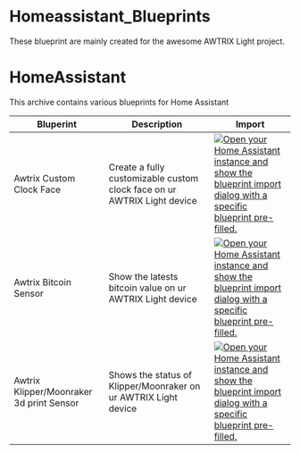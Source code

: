# Homeassistant_Blueprints

These blueprint are mainly created for the awesome AWTRIX Light project.



# HomeAssistant

This archive contains various blueprints for Home Assistant

|Bluperint|Description|Import|
|-----------|-----------|-------|
|Awtrix Custom Clock Face|Create a fully customizable custom clock face on ur AWTRIX Light device|[![Open your Home Assistant instance and show the blueprint import dialog with a specific blueprint pre-filled.](https://my.home-assistant.io/badges/blueprint_import.svg)](https://my.home-assistant.io/redirect/blueprint_import/?blueprint_url=https://github.com/RDG88/Homeassistant_Blueprints/raw/main/clockface_awtrix_app.yaml)|
|Awtrix Bitcoin Sensor|Show the latests bitcoin value on ur AWTRIX Light device|[![Open your Home Assistant instance and show the blueprint import dialog with a specific blueprint pre-filled.](https://my.home-assistant.io/badges/blueprint_import.svg)](https://my.home-assistant.io/redirect/blueprint_import/?blueprint_url=https://raw.githubusercontent.com/RDG88/Homeassistant_Blueprints/main/bitcoin_awtrix_app.yaml)|
|Awtrix Klipper/Moonraker 3d print Sensor|Shows the status of Klipper/Moonraker on ur AWTRIX Light device|[![Open your Home Assistant instance and show the blueprint import dialog with a specific blueprint pre-filled.](https://my.home-assistant.io/badges/blueprint_import.svg)](https://my.home-assistant.io/redirect/blueprint_import/?blueprint_url=https://raw.githubusercontent.com/RDG88/Homeassistant_Blueprints/main/moonraker_awtrix_app.yaml)|


